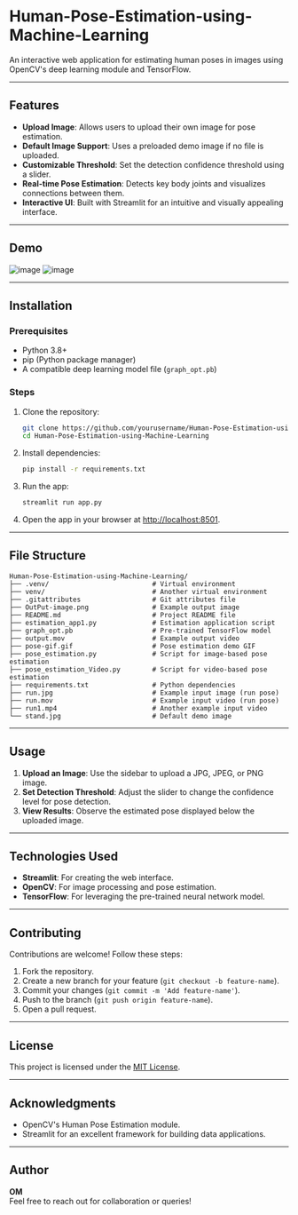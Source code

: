 # Human-Pose-Estimation-using-Machine-Learning


An interactive web application for estimating human poses in images using OpenCV's deep learning module and TensorFlow.

---

## Features

- **Upload Image**: Allows users to upload their own image for pose estimation.
- **Default Image Support**: Uses a preloaded demo image if no file is uploaded.
- **Customizable Threshold**: Set the detection confidence threshold using a slider.
- **Real-time Pose Estimation**: Detects key body joints and visualizes connections between them.
- **Interactive UI**: Built with Streamlit for an intuitive and visually appealing interface.

---

## Demo


![image](https://github.com/user-attachments/assets/453e402f-6863-47a6-b2d3-0b2450dd943f)
![image](https://github.com/user-attachments/assets/04712ea7-ed86-4548-8432-fe043fad76b8)



---

## Installation

### Prerequisites
- Python 3.8+
- pip (Python package manager)
- A compatible deep learning model file (`graph_opt.pb`)

### Steps
1. Clone the repository:
    ```bash
    git clone https://github.com/yourusername/Human-Pose-Estimation-using-Machine-Learning.git
    cd Human-Pose-Estimation-using-Machine-Learning
    ```

2. Install dependencies:
    ```bash
    pip install -r requirements.txt
    ```

3. Run the app:
    ```bash
    streamlit run app.py
    ```

4. Open the app in your browser at [http://localhost:8501](http://localhost:8501).

---

## File Structure

```
Human-Pose-Estimation-using-Machine-Learning/
├── .venv/                          # Virtual environment
├── venv/                           # Another virtual environment
├── .gitattributes                  # Git attributes file
├── OutPut-image.png                # Example output image
├── README.md                       # Project README file
├── estimation_app1.py              # Estimation application script
├── graph_opt.pb                    # Pre-trained TensorFlow model
├── output.mov                      # Example output video
├── pose-gif.gif                    # Pose estimation demo GIF
├── pose_estimation.py              # Script for image-based pose estimation
├── pose_estimation_Video.py        # Script for video-based pose estimation
├── requirements.txt                # Python dependencies
├── run.jpg                         # Example input image (run pose)
├── run.mov                         # Example input video (run pose)
├── run1.mp4                        # Another example input video
└── stand.jpg                       # Default demo image

```

---

## Usage

1. **Upload an Image**: Use the sidebar to upload a JPG, JPEG, or PNG image.
2. **Set Detection Threshold**: Adjust the slider to change the confidence level for pose detection.
3. **View Results**: Observe the estimated pose displayed below the uploaded image.

---

## Technologies Used

- **Streamlit**: For creating the web interface.
- **OpenCV**: For image processing and pose estimation.
- **TensorFlow**: For leveraging the pre-trained neural network model.

---

## Contributing

Contributions are welcome! Follow these steps:
1. Fork the repository.
2. Create a new branch for your feature (`git checkout -b feature-name`).
3. Commit your changes (`git commit -m 'Add feature-name'`).
4. Push to the branch (`git push origin feature-name`).
5. Open a pull request.

---

## License

This project is licensed under the [MIT License](LICENSE).

---

## Acknowledgments

- OpenCV's Human Pose Estimation module.
- Streamlit for an excellent framework for building data applications.

---

## Author

**OM**  
Feel free to reach out for collaboration or queries!
